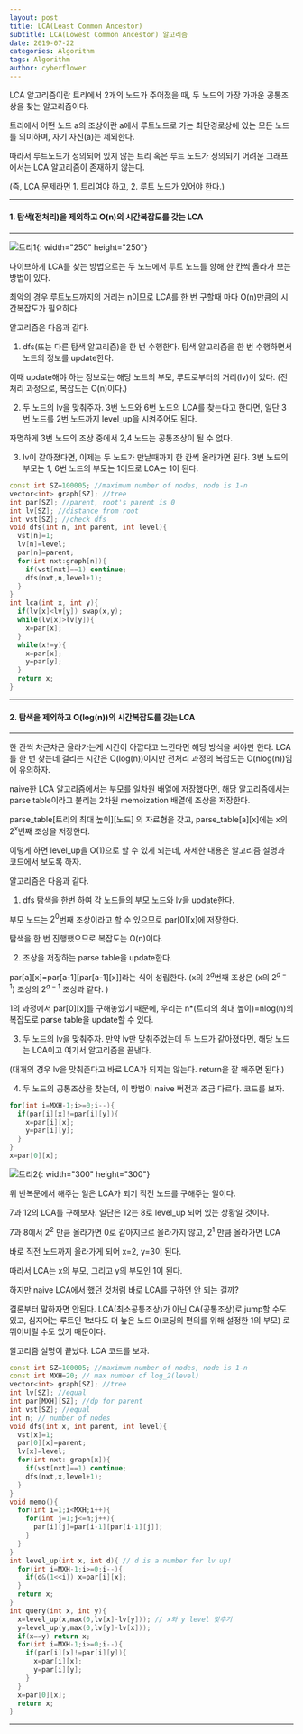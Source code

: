 ```yaml
---
layout: post
title: LCA(Least Common Ancestor)
subtitle: LCA(Lowest Common Ancestor) 알고리즘
date: 2019-07-22
categories: Algorithm
tags: Algorithm
author: cyberflower
---
```


LCA 알고리즘이란 트리에서 2개의 노드가 주어졌을 때, 두 노드의 가장 가까운 공통조상을 찾는 알고리즘이다.

트리에서 어떤 노드 a의 조상이란 a에서 루트노드로 가는 최단경로상에 있는 모든 노드를 의미하며, 자기 자신(a)는 제외한다.

따라서 루트노드가 정의되어 있지 않는 트리 혹은 루트 노드가 정의되기 어려운 그래프에서는 LCA 알고리즘이 존재하지 않는다.

(즉, LCA 문제라면 1. 트리여야 하고, 2. 루트 노드가 있어야 한다.)

---

#### 1. 탐색(전처리)을 제외하고 O(n)의 시간복잡도를 갖는 LCA
---

![트리1](/img/2019-07-22-LCA1.png){: width="250" height="250"}

나이브하게 LCA를 찾는 방법으로는 두 노드에서 루트 노드를 향해 한 칸씩 올라가 보는 방법이 있다.

최악의 경우 루트노드까지의 거리는 n이므로 LCA를 한 번 구할때 마다 O(n)만큼의 시간복잡도가 필요하다.

알고리즘은 다음과 같다.

1. dfs(또는 다른 탐색 알고리즘)을 한 번 수행한다. 탐색 알고리즘을 한 번 수행하면서 노드의 정보를 update한다.

이때 update해야 하는 정보로는 해당 노드의 부모, 루트로부터의 거리(lv)이 있다. (전처리 과정으로, 복잡도는 O(n)이다.)

2. 두 노드의 lv을 맞춰주자. 3번 노드와 6번 노드의 LCA를 찾는다고 한다면, 일단 3번 노드를 2번 노드까지 level_up을 시켜주어도 된다.

자명하게 3번 노드의 조상 중에서 2,4 노드는 공통조상이 될 수 없다.

3. lv이 같아졌다면, 이제는 두 노드가 만날때까지 한 칸씩 올라가면 된다. 3번 노드의 부모는 1, 6번 노드의 부모는 1이므로 LCA는 1이 된다.

```cpp
const int SZ=100005; //maximum number of nodes, node is 1-n
vector<int> graph[SZ]; //tree
int par[SZ]; //parent, root's parent is 0
int lv[SZ]; //distance from root
int vst[SZ]; //check dfs
void dfs(int n, int parent, int level){
  vst[n]=1;
  lv[n]=level;
  par[n]=parent;
  for(int nxt:graph[n]){
    if(vst[nxt]==1) continue;
    dfs(nxt,n,level+1);
  }
}
int lca(int x, int y){
  if(lv[x]<lv[y]) swap(x,y);
  while(lv[x]>lv[y]){
    x=par[x];
  }
  while(x!=y){
    x=par[x];
    y=par[y];
  }
  return x;
}
```
---
#### 2. 탐색을 제외하고 O(log(n))의 시간복잡도를 갖는 LCA
---

한 칸씩 차근차근 올라가는게 시간이 아깝다고 느낀다면 해당 방식을 써야만 한다. LCA를 한 번 찾는데 걸리는 시간은 O(log(n))이지만 전처리 과정의 복잡도는 O(nlog(n))임에 유의하자.

naive한 LCA 알고리즘에서는 부모를 일차원 배열에 저장했다면, 해당 알고리즘에서는 parse table이라고 불리는 2차원 memoization 배열에 조상을 저장한다.

parse_table[트리의 최대 높이][노드] 의 자료형을 갖고, parse_table[a][x]에는 x의 $2^x$번째 조상을 저장한다.

이렇게 하면 level_up을 O(1)으로 할 수 있게 되는데, 자세한 내용은 알고리즘 설명과 코드에서 보도록 하자.

알고리즘은 다음과 같다.

1. dfs 탐색을 한번 하여 각 노드들의 부모 노드와 lv을 update한다.

부모 노드는 $2^0$번째 조상이라고 할 수 있으므로 par[0][x]에 저장한다.

탐색을 한 번 진행했으므로 복잡도는 O(n)이다.

2. 조상을 저장하는 parse table을 update한다.

par[a][x]=par[a-1][par[a-1][x]]라는 식이 성립한다. (x의 $2^a$번째 조상은 (x의 $2^{a-1}$) 조상의 $2^{a-1}$ 조상과 같다. )

1의 과정에서 par[0][x]를 구해놓았기 때문에, 우리는 n*(트리의 최대 높이)=nlog(n)의 복잡도로 parse table을 update할 수 있다.

3. 두 노드의 lv을 맞춰주자. 만약 lv만 맞춰주었는데 두 노드가 같아졌다면, 해당 노드는 LCA이고 여기서 알고리즘을 끝낸다.

(대개의 경우 lv을 맞춰준다고 바로 LCA가 되지는 않는다. return을 잘 해주면 된다.)

4. 두 노드의 공통조상을 찾는데, 이 방법이 naive 버전과 조금 다르다. 코드를 보자.

```cpp
for(int i=MXH-1;i>=0;i--){
  if(par[i][x]!=par[i][y]){
    x=par[i][x];
    y=par[i][y];
  }
}
x=par[0][x];
```

![트리2](/img/2019-07-22-LCA2.png){: width="300" height="300"}

위 반복문에서 해주는 일은 LCA가 되기 직전 노드를 구해주는 일이다.

7과 12의 LCA를 구해보자. 일단은 12는 8로 level_up 되어 있는 상황일 것이다.

7과 8에서 $2^2$ 만큼 올라가면 0로 같아지므로 올라가지 않고, $2^1$ 만큼 올라가면 LCA

바로 직전 노드까지 올라가게 되어 x=2, y=3이 된다.

따라서 LCA는 x의 부모, 그리고 y의 부모인 1이 된다.

하지만 naive LCA에서 했던 것처럼 바로 LCA를 구하면 안 되는 걸까?

결론부터 말하자면 안된다. LCA(최소공통조상)가 아닌 CA(공통조상)로 jump할 수도 있고, 심지어는 루트인 1보다도 더 높은 노드 0(코딩의 편의를 위해 설정한 1의 부모) 로 뛰어버릴 수도 있기 때문이다.

알고리즘 설명이 끝났다. LCA 코드를 보자.

```cpp
const int SZ=100005; //maximum number of nodes, node is 1-n
const int MXH=20; // max number of log_2(level)
vector<int> graph[SZ]; //tree
int lv[SZ]; //equal
int par[MXH][SZ]; //dp for parent
int vst[SZ]; //equal
int n; // number of nodes
void dfs(int x, int parent, int level){
  vst[x]=1;
  par[0][x]=parent;
  lv[x]=level;
  for(int nxt: graph[x]){
    if(vst[nxt]==1) continue;
    dfs(nxt,x,level+1);
  }
}
void memo(){
  for(int i=1;i<MXH;i++){
    for(int j=1;j<=n;j++){
      par[i][j]=par[i-1][par[i-1][j]];
    }
  }
}
int level_up(int x, int d){ // d is a number for lv up!
  for(int i=MXH-1;i>=0;i--){
    if(d&(1<<i)) x=par[i][x];
  }
  return x;
}
int query(int x, int y){
  x=level_up(x,max(0,lv[x]-lv[y])); // x와 y level 맞추기
  y=level_up(y,max(0,lv[y]-lv[x]));
  if(x==y) return x;
  for(int i=MXH-1;i>=0;i--){
    if(par[i][x]!=par[i][y]){
      x=par[i][x];
      y=par[i][y];
    }
  }
  x=par[0][x];
  return x;
}
```

---
